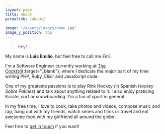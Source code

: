 ```yaml
---
layout: page
title: About
permalink: /about/

image: "/assets/images/home.jpg"
image_y_position: top
---
```


> Hey!

My name is **Luis Emilio**, but feel free to call me _Emi_.

I'm a Software Engineer currently working at [The Cocktail](https://the-cocktail.com/){:target="_blank"}, where I dedicate the major part of my time writing PHP, Ruby, Elixir and JavaScript code.

One of my greatests passions is to play Rink Hockey (in Spanish _Hockey Sobre Patines_) and talk about anything related to it. I also enjoy praticing Karate, surf or snowboarding. I'm a fan of sport in general.

In my free time, I love to cook, take photos and videos, compose music and rap, hang out with my friends, watch series and films or travel and eat awesome food with my girlfriend all around the globe.

Feel free to [get in touch](mailto:emibloque@gmail.com) if you want!
